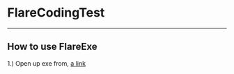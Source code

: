 # FlareCodingTest

----------------
How to use FlareExe
---------------
1.) Open up exe from, [a link](https://github.com/MarkSuguitan-10/FlareCodingTest/tree/main/FlareCodingTestExe)
